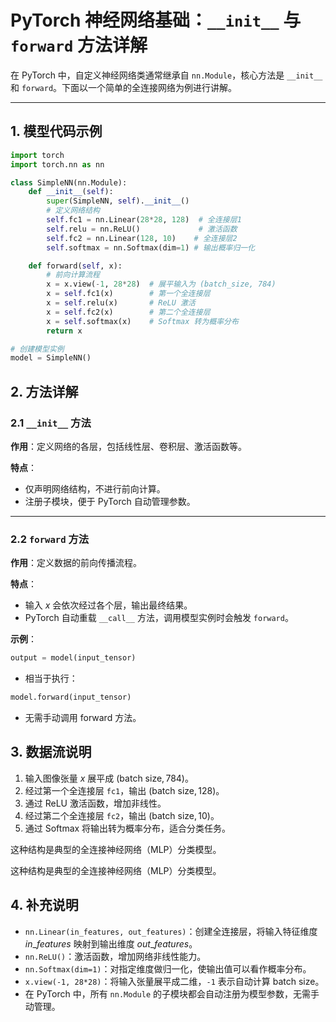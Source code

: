# PyTorch 神经网络基础：`__init__` 与 `forward` 方法详解

在 PyTorch 中，自定义神经网络类通常继承自 `nn.Module`，核心方法是 `__init__` 和 `forward`。下面以一个简单的全连接网络为例进行讲解。

---

## 1. 模型代码示例

```python
import torch
import torch.nn as nn

class SimpleNN(nn.Module):
    def __init__(self):
        super(SimpleNN, self).__init__()
        # 定义网络结构
        self.fc1 = nn.Linear(28*28, 128)  # 全连接层1
        self.relu = nn.ReLU()             # 激活函数
        self.fc2 = nn.Linear(128, 10)    # 全连接层2
        self.softmax = nn.Softmax(dim=1) # 输出概率归一化

    def forward(self, x):
        # 前向计算流程
        x = x.view(-1, 28*28)  # 展平输入为 (batch_size, 784)
        x = self.fc1(x)        # 第一个全连接层
        x = self.relu(x)       # ReLU 激活
        x = self.fc2(x)        # 第二个全连接层
        x = self.softmax(x)    # Softmax 转为概率分布
        return x

# 创建模型实例
model = SimpleNN()
```
## 2. 方法详解

### 2.1 `__init__` 方法

**作用**：定义网络的各层，包括线性层、卷积层、激活函数等。

**特点**：

- 仅声明网络结构，不进行前向计算。
- 注册子模块，便于 PyTorch 自动管理参数。

---

### 2.2 `forward` 方法

**作用**：定义数据的前向传播流程。

**特点**：

- 输入 $x$ 会依次经过各个层，输出最终结果。
- PyTorch 自动重载 `__call__` 方法，调用模型实例时会触发 `forward`。

**示例**：

```python
output = model(input_tensor)
```
- 相当于执行：

```python
model.forward(input_tensor)
```
- 无需手动调用 forward 方法。
## 3. 数据流说明


1. 输入图像张量 $x$ 展平成 $(\text{batch size}, 784)$。
2. 经过第一个全连接层 `fc1`，输出 $(\text{batch size}, 128)$。
3. 通过 ReLU 激活函数，增加非线性。
4. 经过第二个全连接层 `fc2`，输出 $(\text{batch size}, 10)$。
5. 通过 Softmax 将输出转为概率分布，适合分类任务。

这种结构是典型的全连接神经网络（MLP）分类模型。


这种结构是典型的全连接神经网络（MLP）分类模型。
## 4. 补充说明

- `nn.Linear(in_features, out_features)`：创建全连接层，将输入特征维度 $in\_features$ 映射到输出维度 $out\_features$。
- `nn.ReLU()`：激活函数，增加网络非线性能力。
- `nn.Softmax(dim=1)`：对指定维度做归一化，使输出值可以看作概率分布。
- `x.view(-1, 28*28)`：将输入张量展平成二维，`-1` 表示自动计算 batch size。
- 在 PyTorch 中，所有 `nn.Module` 的子模块都会自动注册为模型参数，无需手动管理。
